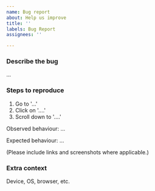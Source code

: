 ```yaml
---
name: Bug report
about: Help us improve
title: ''
labels: Bug Report
assignees: ''

---
```


### Describe the bug
...

### Steps to reproduce
1. Go to '...'
2. Click on '....'
3. Scroll down to '....'

Observed behaviour: ...

Expected behaviour: ...

(Please include links and screenshots where applicable.)

### Extra context
Device, OS, browser, etc.
